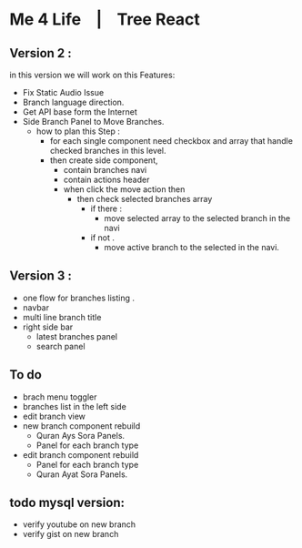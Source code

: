 # Me 4 Life &nbsp;&nbsp; | &nbsp;&nbsp;  Tree React

## Version 2 : 
in this version we will work on this Features: 
- Fix Static Audio Issue
- Branch language direction. 
- Get API base form the Internet  
- Side Branch Panel to Move Branches. 
    - how to plan this Step : 
        - for each single component need checkbox and array that handle checked branches in this level. 
        - then create side component, 
          - contain branches navi 
          - contain actions header 
          - when click the move action then 
            - then check selected branches array 
              - if there : 
                - move selected array to the selected branch in the navi 
              - if not . 
                - move active branch to the selected in the navi.


## Version 3 : 
- one flow for branches listing . 
- navbar
- multi line branch title 
- right side bar 
  - latest branches panel
  - search panel


## To do
- brach menu toggler
- branches list in the left side
- edit branch view
- new branch component rebuild
  - Quran Ays Sora Panels.
  - Panel for each branch type
- edit branch component rebuild 
  - Panel for each branch type
  - Quran Ayat Sora Panels.


## todo mysql version:
- verify youtube on new branch
- verify gist on new branch